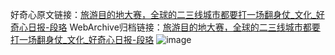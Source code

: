 好奇心原文链接：[旅游目的地大赛，全球的二三线城市都要打一场翻身仗_文化_好奇心日报-段珞](https://www.qdaily.com/articles/5602.html)
WebArchive归档链接：[旅游目的地大赛，全球的二三线城市都要打一场翻身仗_文化_好奇心日报-段珞](http://web.archive.org/web/20171029175128/http://www.qdaily.com:80/articles/5602.html)
![image](http://ww3.sinaimg.cn/large/007d5XDply1g3w8v2v9dhj30u03fe4qp)